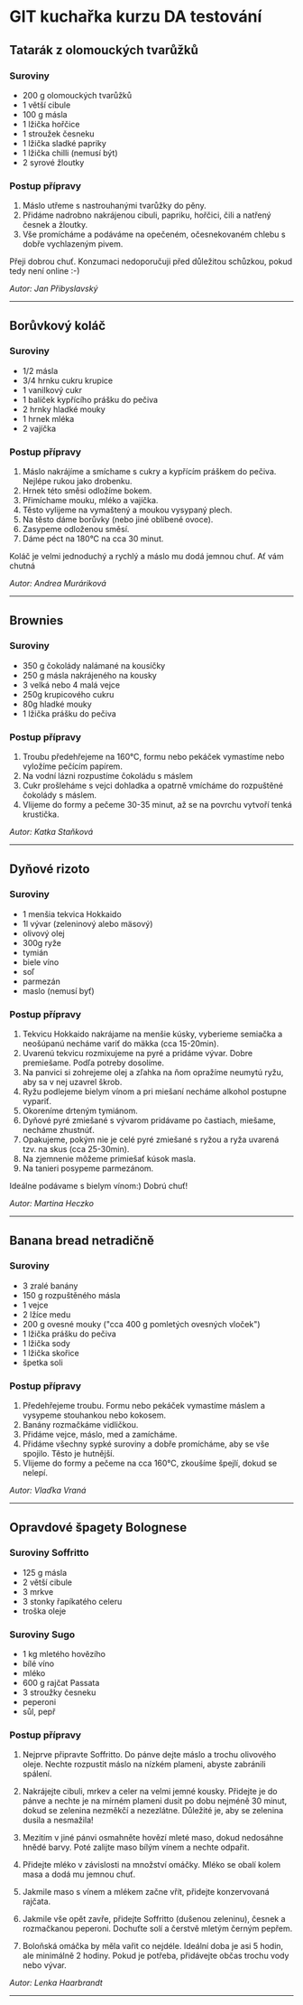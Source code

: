 # GIT kuchařka kurzu DA testování

## Tatarák z olomouckých tvarůžků

### Suroviny
* 200 g olomouckých tvarůžků
* 1 větší cibule
* 100 g másla
* 1 lžička hořčice
* 1 stroužek česneku
* 1 lžička sladké papriky
* 1 lžička chilli (nemusí být)
* 2 syrové žloutky

### Postup přípravy
1. Máslo utřeme s nastrouhanými tvarůžky do pěny.
2. Přidáme nadrobno nakrájenou cibuli, papriku, hořčici, čili a natřený česnek a žloutky. 
3. Vše promícháme a podáváme na opečeném, očesnekovaném chlebu s dobře vychlazeným pivem.

Přeji dobrou chuť. Konzumaci nedoporučuji před důležitou schůzkou, pokud tedy není online :-)

_Autor: Jan Přibyslavský_

---

## Borůvkový koláč

### Suroviny
* 1/2 másla
* 3/4 hrnku cukru krupice
* 1 vanilkový cukr
* 1 balíček kypřícího prášku do pečiva
* 2 hrnky hladké mouky
* 1 hrnek mléka
* 2 vajíčka


### Postup přípravy
1. Máslo nakrájíme a smíchame s cukry a kypřícím práškem do pečiva. Nejlépe rukou jako drobenku.
2. Hrnek této směsi odložíme bokem.
3. Přimíchame mouku, mléko a vajíčka.
4. Těsto vylijeme na vymaštený a moukou vysypaný plech.
5. Na těsto dáme borůvky (nebo jiné oblíbené ovoce).
6. Zasypeme odloženou směsí.
7. Dáme péct na 180°C na cca 30 minut.

Koláč je velmi jednoduchý a rychlý a máslo mu dodá jemnou chuť. Ať vám chutná

_Autor: Andrea Muráriková_

---

## Brownies

### Suroviny
* 350 g čokolády nalámané na kousíčky
* 250 g másla nakrájeného na kousky
* 3 velká nebo 4 malá vejce
* 250g krupicového cukru
* 80g hladké mouky
* 1 lžička prášku do pečiva

### Postup přípravy
1. Troubu předehřejeme na 160°C, formu nebo pekáček vymastíme nebo vyložíme pečícím papírem.
2. Na vodní lázni rozpustíme čokoládu s máslem
3. Cukr prošleháme s vejci dohladka a opatrně vmícháme do rozpuštěné čokolády s máslem.
4. Vlijeme do formy a pečeme 30-35 minut, až se na povrchu vytvoří tenká krustička.

_Autor: Katka Staňková_

---

## Dyňové rizoto

### Suroviny
* 1 menšia tekvica Hokkaido
* 1l vývar (zeleninový alebo mäsový)
* olivový olej
* 300g ryže
* tymián
* biele víno
* soľ
* parmezán
* maslo (nemusí byť)

### Postup přípravy
1. Tekvicu Hokkaido nakrájame na menšie kúsky, vyberieme semiačka a neošúpanú necháme variť do mäkka (cca 15-20min).
2. Uvarenú tekvicu rozmixujeme na pyré a pridáme vývar. Dobre premiešame. Podľa potreby dosolíme.
3. Na panvici si zohrejeme olej a zľahka na ňom opražíme neumytú ryžu, aby sa v nej uzavrel škrob.
4. Ryžu podlejeme bielym vínom a pri miešaní necháme alkohol postupne vypariť.
5. Okoreníme drteným tymiánom.
6. Dyňové pyré zmiešané s vývarom pridávame po častiach, miešame, necháme zhustnúť.
7. Opakujeme, pokým nie je celé pyré zmiešané s ryžou a ryža uvarená tzv. na skus (cca 25-30min).
8. Na zjemnenie môžeme primiešať kúsok masla.
9. Na tanieri posypeme parmezánom.

Ideálne podávame s bielym vínom:) Dobrú chuť!

_Autor: Martina Heczko_

---

## Banana bread netradičně

### Suroviny
* 3 zralé banány
* 150 g rozpuštěného másla
* 1 vejce
* 2 lžíce medu
* 200 g ovesné mouky ("cca 400 g pomletých ovesných vloček")
* 1 lžička prášku do pečiva
* 1 lžička sody
* 1 lžička skořice
* špetka soli

### Postup přípravy
1. Předehřejeme troubu. Formu nebo pekáček vymastíme máslem a vysypeme stouhankou nebo kokosem.
2. Banány rozmačkáme vidličkou.
2. Přidáme vejce, máslo, med a zamícháme.
3. Přidáme všechny sypké suroviny a dobře promícháme, aby se vše spojilo. Těsto je hutnější.
4. Vlijeme do formy a pečeme na cca 160°C, zkoušíme špejlí, dokud se nelepí.

_Autor: Vlaďka Vraná_

---

## Opravdové špagety Bolognese

### Suroviny Soffritto
* 125 g másla
* 2 větší cibule
* 3 mrkve
* 3 stonky řapíkatého celeru
* troška oleje

### Suroviny Sugo
* 1 kg mletého hovězího
* bílé víno
* mléko
* 600 g rajčat Passata
* 3 stroužky česneku
* peperoni
* sůl, pepř

### Postup přípravy
1. Nejprve připravte Soffritto. Do pánve dejte máslo a trochu olivového oleje. Nechte rozpustit máslo na nízkém plameni, abyste zabránili spálení.

2. Nakrájejte cibuli, mrkev a celer na velmi jemné kousky. Přidejte je do pánve a nechte je na mírném plameni dusit po dobu nejméně 30 minut, dokud se zelenina nezměkčí a nezezlátne. Důležité je, aby se zelenina dusila a nesmažila!

3. Mezitím v jiné pánvi osmahněte hovězí mleté maso, dokud nedosáhne hnědé barvy. Poté zalijte maso bílým vínem a nechte odpařit.

4. Přidejte mléko v závislosti na množství omáčky. Mléko se obalí kolem masa a dodá mu jemnou chuť.

5. Jakmile maso s vínem a mlékem začne vřít, přidejte konzervovaná rajčata.

6. Jakmile vše opět zavře, přidejte Soffritto (dušenou zeleninu), česnek a rozmačkanou peperoni. Dochuťte solí a čerstvě mletým černým pepřem.

7. Boloňská omáčka by měla vařit co nejdéle. Ideální doba je asi 5 hodin, ale minimálně 2 hodiny. Pokud je potřeba, přidávejte občas trochu vody nebo vývar.



_Autor: Lenka Haarbrandt_

---